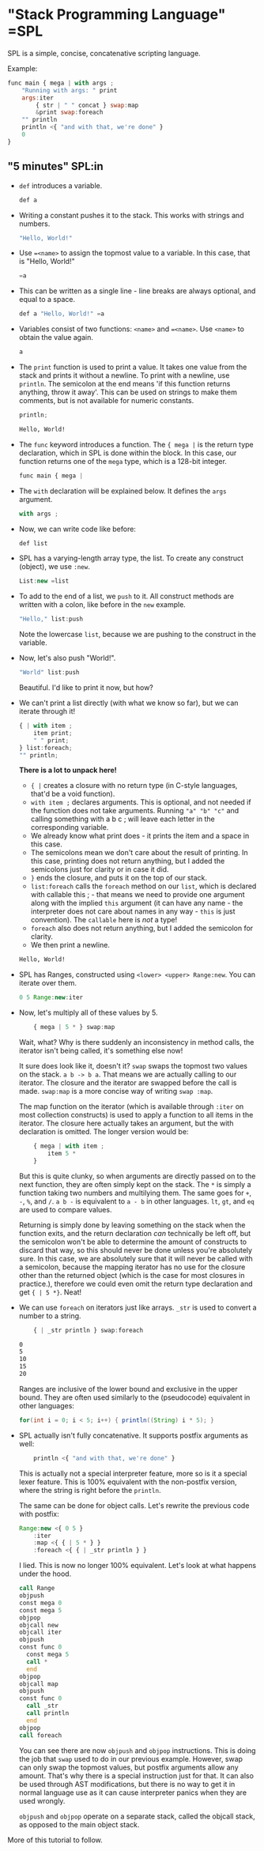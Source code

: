 # "Stack Programming Language" =SPL

SPL is a simple, concise, concatenative scripting language.

Example:
```js
func main { mega | with args ;
    "Running with args: " print
    args:iter
        { str | " " concat } swap:map
        &print swap:foreach
    "" println
    println <{ "and with that, we're done" }
    0
}
```

## "5 minutes" SPL:in


- `def` introduces a variable.
  ```js
  def a
  ```
- Writing a constant pushes it to the stack. This works with strings and numbers.
  ```js
  "Hello, World!"
  ```
- Use `=<name>` to assign the topmost value to a variable. In this case, that is
  "Hello, World!"
  ```js
  =a
  ```
- This can be written as a single line - line breaks are always optional, and
  equal to a space.
  ```js
  def a "Hello, World!" =a
  ```
- Variables consist of two functions: `<name>` and `=<name>`. Use `<name>` to
  obtain the value again.
  ```js
  a
  ```
- The `print` function is used to print a value. It takes one value from the stack
  and prints it without a newline. To print with a newline, use `println`. The
  semicolon at the end means 'if this function returns anything, throw it away'.
  This can be used on strings to make them comments, but is not available for
  numeric constants.
  ```js
  println;
  ```
  ```txt
  Hello, World!
  ```
- The `func` keyword introduces a function. The `{ mega |` is the return type
  declaration, which in SPL is done within the block. In this case, our function
  returns one of the `mega` type, which is a 128-bit integer. 
  ```js
  func main { mega |
  ```
- The `with` declaration will be explained below. It defines the `args` argument.
  ```js
  with args ;
  ```
- Now, we can write code like before:
  ```js
  def list
  ```
- SPL has a varying-length array type, the list. To create any construct (object), 
  we use `:new`.
  ```js
  List:new =list
  ```
- To add to the end of a list, we `push` to it. All construct methods are
  written with a colon, like before in the `new` example.
  ```js
  "Hello," list:push
  ```
  Note the lowercase `list`, because we are pushing to the construct in the
  variable.
- Now, let's also push "World!".
  ```js
  "World" list:push
  ```
  Beautiful. I'd like to print it now, but how?
- We can't print a list directly (with what we know so far), but we can iterate
  through it!
  ```js
  { | with item ;
      item print;
      " " print;
  } list:foreach;
  "" println;
  ```
  **There is a lot to unpack here!**
  - `{ |` creates a closure with no return type (in C-style languages, that'd be
    a void function).
  - `with item ;` declares arguments. This is optional, and not needed if the
    function does not take arguments. Running `"a" "b" "c"` and calling
    something with a b c ; will leave each letter in the corresponding variable.
  - We already know what print does - it prints the item and a space in this
    case.
  - The semicolons mean we don't care about the result of printing. In this
    case, printing does not return anything, but I added the semicolons just for
    clarity or in case it did.
  - `}` ends the closure, and puts it on the top of our stack.
  - `list:foreach` calls the `foreach` method on our `list`, which is declared
    with callable this ; - that means we need to provide one argument along with
    the implied `this` argument (it can have any name - the interpreter does not
    care about names in any way - `this` is just convention). The `callable`
    here is *not* a type!
  - `foreach` also does not return anything, but I added the semicolon for
    clarity.
  - We then print a newline.
  ```txt
  Hello, World! 
  ```
- SPL has Ranges, constructed using `<lower> <upper> Range:new`. You can iterate
  over them.
  ```js
  0 5 Range:new:iter
  ```
- Now, let's multiply all of these values by 5.
  ```js
      { mega | 5 * } swap:map
  ```
  Wait, what?
  Why is there suddenly an inconsistency in method calls, the iterator isn't
  being called, it's something else now!

  It sure does look like it, doesn't it? `swap` swaps the topmost two values on
  the stack. `a b -> b a`. That means we are actually calling to our iterator.
  The closure and the iterator are swapped before the call is made. `swap:map`
  is a more concise way of writing `swap :map`.

  The map function on the iterator (which is available through `:iter` on most
  collection constructs) is used to apply a function to all items in the
  iterator. The closure here actually takes an argument, but the with
  declaration is omitted. The longer version would be:
  ```js
      { mega | with item ;
          item 5 *
      }
  ```
  But this is quite clunky, so when arguments are directly passed on to the next
  function, they are often simply kept on the stack. The `*` is simply a
  function taking two numbers and multilying them. The same goes for `+`, `-`,
  `%`, and `/`. `a b -` is equivalent to `a - b` in other languages. `lt`,
  `gt`, and `eq` are used to compare values.

  Returning is simply done by leaving something on the stack when the function
  exits, and the return declaration *can* technically be left off, but the
  semicolon won't be able to determine the amount of constructs to discard that
  way, so this should never be done unless you're absolutely sure. In this case, 
  we are absolutely sure that it will never be called with a
  semicolon, because the mapping iterator has no use for the closure other than
  the returned object (which is the case for most closures in practice.), 
  therefore we could even omit the return type declaration and get `{ | 5 *}`. 
  Neat!
- We can use `foreach` on iterators just like arrays. `_str` is used to convert
  a number to a string.
  ```js
      { | _str println } swap:foreach
  ```
  ```txt
  0
  5
  10 
  15 
  20
  ```
  Ranges are inclusive of the lower bound and exclusive in the upper bound.
  They are often used similarly to the (pseudocode) equivalent in other
  languages:
  ```java
  for(int i = 0; i < 5; i++) { println((String) i * 5); }
  ```
- SPL actually isn't fully concatenative. It supports postfix arguments as well:
  ```js
      println <{ "and with that, we're done" }
  ```
  This is actually not a special interpreter feature, more so is it a special
  lexer feature. This is 100% equivalent with the non-postfix version, where the
  string is right before the `println`.

  The same can be done for object calls. Let's rewrite the previous code with
  postfix:
  ```js
  Range:new <{ 0 5 }
      :iter
      :map <{ { | 5 * } }
      :foreach <{ { | _str println } }
  ```

  I lied. This is now no longer 100% equivalent. Let's look at what happens
  under the hood.

  ```asm
  call Range
  objpush
  const mega 0
  const mega 5
  objpop
  objcall new
  objcall iter
  objpush
  const func 0
    const mega 5
    call *
    end
  objpop
  objcall map
  objpush
  const func 0
    call _str
    call println
    end
  objpop
  call foreach
  ```

  You can see there are now `objpush` and `objpop` instructions. This is doing
  the job that `swap` used to do in our previous example. However, swap can only
  swap the topmost values, but postfix arguments allow any amount. That's why
  there is a special instruction just for that. It can also be used through AST
  modifications, but there is no way to get it in normal language use as it can
  cause interpreter panics when they are used wrongly.

  `objpush` and `objpop` operate on a separate stack, called the objcall stack,
  as opposed to the main object stack.

More of this tutorial to follow.
